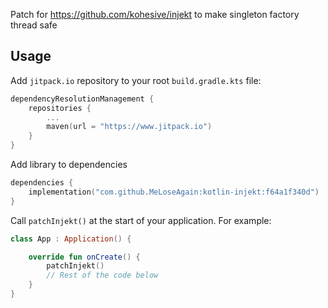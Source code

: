 Patch for https://github.com/kohesive/injekt to make singleton factory thread safe

## Usage
Add `jitpack.io` repository to your root `build.gradle.kts` file:
```gradle.kts
dependencyResolutionManagement {
    repositories {
        ...
        maven(url = "https://www.jitpack.io")
    }
}
```

Add library to dependencies
```gradle.kts
dependencies {
    implementation("com.github.MeLoseAgain:kotlin-injekt:f64a1f340d")
}
```

Call `patchInjekt()` at the start of your application. For example:
```kotlin
class App : Application() {

    override fun onCreate() {
        patchInjekt()
        // Rest of the code below
    }
}
```
